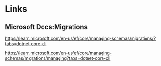 # Links

## Microsoft Docs:Migrations

<https://learn.microsoft.com/en-us/ef/core/managing-schemas/migrations/?tabs=dotnet-core-cli>

<https://learn.microsoft.com/en-us/ef/core/managing-schemas/migrations/managing?tabs=dotnet-core-cli>
